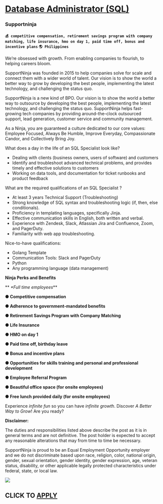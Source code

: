 # [Database Administrator (SQL)](https://www.remotewlb.com/apply/database-administrator-sql-63437)  
### Supportninja  
#### `💰 competitive compensation, retirement savings program with company matching, life insurance, hmo on day 1, paid time off, bonus and incentive plans` `🌎 Philippines`  

We’re obsessed with growth. From enabling companies to flourish, to helping careers bloom.

SupportNinja was founded in 2015 to help companies solve for scale and connect them with a wider world of talent. Our vision is to show the world a better way to grow by developing the best people, implementing the latest technology, and challenging the status quo.

SupportNinja is a new kind of BPO. Our vision is to show the world a better way to outsource by developing the best people, implementing the latest technology, and challenging the status quo. SupportNinja helps fast-growing tech companies by providing around-the-clock outsourced support, lead generation, customer service and community management.

As a Ninja, you are guaranteed a culture dedicated to our core values: Employee Focused, Always Be Humble, Improve Everyday, Compassionate Candor, and Collectively Bring Joy.

  

  

  
  

What does a day in the life of an SQL Specialist look like?

* Dealing with clients (business owners, users of software) and customers
* Identify and troubleshoot advanced technical problems, and provides timely and effective solutions to customers
* Working on data tools, and documentation for ticket runbooks and product feedback
  
  

What are the required qualifications of an SQL Specialist ?

* At least 3 years Technical Support (Troubleshooting)
* Strong knowledge of SQL syntax and troubleshooting logic (if, then, else conditionals).
* Proficiency in templating languages, specifically Jinja.
* Effective communication skills in English, both written and verbal.
* Experience with Zendesk, Slack, Atlassian Jira and Confluence, Zoom, and PagerDuty.
* Familiarity with web app troubleshooting.
  
  

Nice-to-have qualifications:

* Golang Template
* Communication Tools: Slack and PagerDuty
* Python
* Any programming language (data management)

  

  

 **Ninja Perks and Benefits**

 ** _*Full time employees_**

 **● Competitive compensation**

 **● Adherence to government-mandated benefits**

 **● Retirement Savings Program with Company Matching**

 **● Life Insurance**

 **● HMO on day 1**

 **● Paid time off, birthday leave**

 **● Bonus and incentive plans**

 **● Opportunities for skills training and personal and professional development**

 **● Employee Referral Program**

 **● Beautiful office space (for onsite employees)**

 **● Free lunch provided daily (for onsite employees)**

Experience _infinite fun_ so you can have _infinite growth_. Discover _A Better Way to Grow_! Are you ready?

**Disclaimer:**

The duties and responsibilities listed above describe the post as it is in general terms and are not definitive. The post holder is expected to accept any reasonable alterations that may from time to time be necessary.

SupportNinja is proud to be an Equal Employment Opportunity employer and we do not discriminate based upon race, religion, color, national origin, gender, sexual orientation, gender identity, gender expression, age, veteran status, disability, or other applicable legally protected characteristics under federal, state, or local law.

![](https://remotive.com/job/track/1904635/blank.gif?source=public_api)  
## CLICK TO [APPLY](https://www.remotewlb.com/apply/database-administrator-sql-63437)


